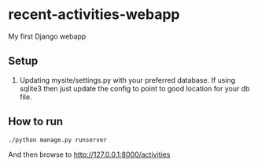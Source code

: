 recent-activities-webapp
========================

My first Django webapp

Setup
-----
1. Updating mysite/settings.py with your preferred database. If using sqlite3 then just update the config to point to good location for your db file.


How to run
----------
    ./python manage.py runserver
    
And then browse to http://127.0.0.1:8000/activities

